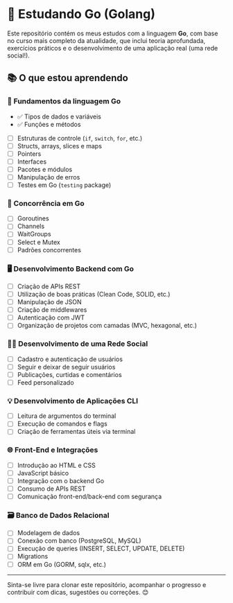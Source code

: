 # 🚀 Estudando Go (Golang)

Este repositório contém os meus estudos com a linguagem **Go**, com base no curso mais completo da atualidade, que inclui teoria aprofundada, exercícios práticos e o desenvolvimento de uma aplicação real (uma rede social!).

## 📚 O que estou aprendendo

### 📌 Fundamentos da linguagem Go
- ✅ Tipos de dados e variáveis
- ✅ Funções e métodos
- [ ] Estruturas de controle (`if`, `switch`, `for`, etc.)
- [ ] Structs, arrays, slices e maps
- [ ] Pointers
- [ ] Interfaces
- [ ] Pacotes e módulos
- [ ] Manipulação de erros
- [ ] Testes em Go (`testing` package)

### 🔄 Concorrência em Go
- [ ] Goroutines
- [ ] Channels
- [ ] WaitGroups
- [ ] Select e Mutex
- [ ] Padrões concorrentes

### 🖥️ Desenvolvimento Backend com Go
- [ ] Criação de APIs REST
- [ ] Utilização de boas práticas (Clean Code, SOLID, etc.)
- [ ] Manipulação de JSON
- [ ] Criação de middlewares
- [ ] Autenticação com JWT
- [ ] Organização de projetos com camadas (MVC, hexagonal, etc.)

### 🧑‍💻 Desenvolvimento de uma Rede Social
- [ ] Cadastro e autenticação de usuários
- [ ] Seguir e deixar de seguir usuários
- [ ] Publicações, curtidas e comentários
- [ ] Feed personalizado

### 💡 Desenvolvimento de Aplicações CLI
- [ ] Leitura de argumentos do terminal
- [ ] Execução de comandos e flags
- [ ] Criação de ferramentas úteis via terminal

### 🌐 Front-End e Integrações
- [ ] Introdução ao HTML e CSS
- [ ] JavaScript básico
- [ ] Integração com o backend Go
- [ ] Consumo de APIs REST
- [ ] Comunicação front-end/back-end com segurança

### 🗃️ Banco de Dados Relacional
- [ ] Modelagem de dados
- [ ] Conexão com banco (PostgreSQL, MySQL)
- [ ] Execução de queries (INSERT, SELECT, UPDATE, DELETE)
- [ ] Migrations
- [ ] ORM em Go (GORM, sqlx, etc.)

---

Sinta-se livre para clonar este repositório, acompanhar o progresso e contribuir com dicas, sugestões ou correções. 😊
